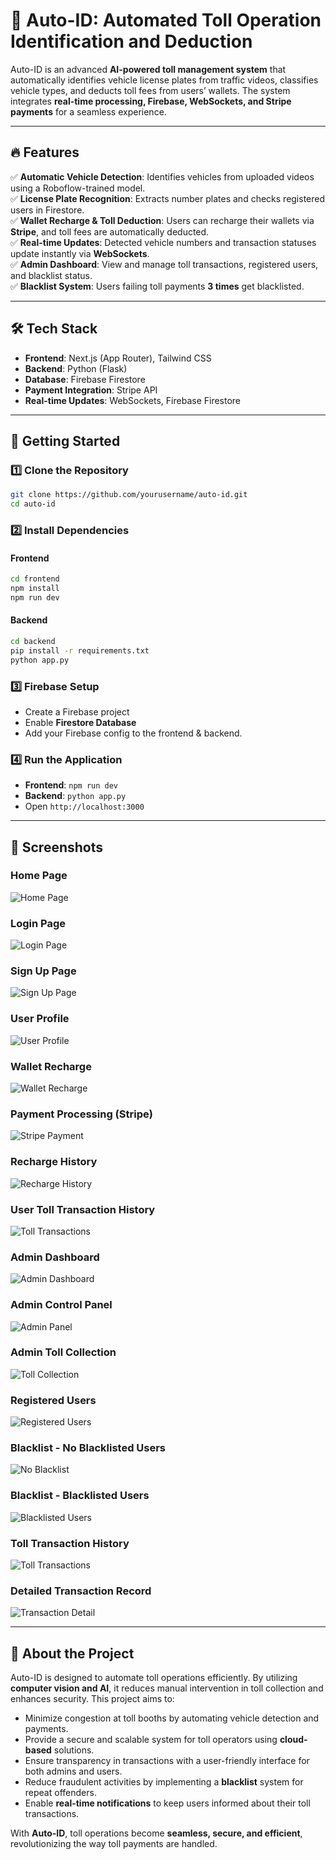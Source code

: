 # 🚗 Auto-ID: Automated Toll Operation Identification and Deduction

Auto-ID is an advanced **AI-powered toll management system** that automatically identifies vehicle license plates from traffic videos, classifies vehicle types, and deducts toll fees from users’ wallets. The system integrates **real-time processing, Firebase, WebSockets, and Stripe payments** for a seamless experience.

---

## 🔥 Features
✅ **Automatic Vehicle Detection**: Identifies vehicles from uploaded videos using a Roboflow-trained model.  
✅ **License Plate Recognition**: Extracts number plates and checks registered users in Firestore.  
✅ **Wallet Recharge & Toll Deduction**: Users can recharge their wallets via **Stripe**, and toll fees are automatically deducted.  
✅ **Real-time Updates**: Detected vehicle numbers and transaction statuses update instantly via **WebSockets**.  
✅ **Admin Dashboard**: View and manage toll transactions, registered users, and blacklist status.  
✅ **Blacklist System**: Users failing toll payments **3 times** get blacklisted.  

---

## 🛠️ Tech Stack
- **Frontend**: Next.js (App Router), Tailwind CSS  
- **Backend**: Python (Flask)  
- **Database**: Firebase Firestore  
- **Payment Integration**: Stripe API  
- **Real-time Updates**: WebSockets, Firebase Firestore  

---

## 🚀 Getting Started

### **1️⃣ Clone the Repository**
```sh
git clone https://github.com/yourusername/auto-id.git
cd auto-id
```

### **2️⃣ Install Dependencies**
#### **Frontend**
```sh
cd frontend
npm install
npm run dev
```
#### **Backend**
```sh
cd backend
pip install -r requirements.txt
python app.py
```

### **3️⃣ Firebase Setup**
- Create a Firebase project  
- Enable **Firestore Database**  
- Add your Firebase config to the frontend & backend.  

### **4️⃣ Run the Application**
- **Frontend**: `npm run dev`  
- **Backend**: `python app.py`  
- Open `http://localhost:3000`  

---

## 📸 Screenshots

### **Home Page**
![Home Page](ui/homepage.png)

### **Login Page**
![Login Page](ui/signuppage.png)

### **Sign Up Page**
![Sign Up Page](ui/regpage.png)

### **User Profile**
![User Profile](ui/userprofile.png)

### **Wallet Recharge**
![Wallet Recharge](ui/rechargepage.png)

### **Payment Processing (Stripe)**
![Stripe Payment](ui/stripepage.png)

### **Recharge History**
![Recharge History](ui/rechargehistory.png)

### **User Toll Transaction History**
![Toll Transactions](ui/transactionpage.png)

### **Admin Dashboard**
![Admin Dashboard](ui/adminhome.png)

### **Admin Control Panel**
![Admin Panel](ui/adminpanel.png)

### **Admin Toll Collection**
![Toll Collection](ui/tollcollection.png)

### **Registered Users**
![Registered Users](ui/registeredusers.png)

### **Blacklist - No Blacklisted Users**
![No Blacklist](ui/noblack.png)

### **Blacklist - Blacklisted Users**
![Blacklisted Users](ui/blacklist.png)

### **Toll Transaction History**
![Toll Transactions](ui/transactionhistory.png)

### **Detailed Transaction Record**
![Transaction Detail](ui/transactiondetail.png)

---

## 📜 About the Project
Auto-ID is designed to automate toll operations efficiently. By utilizing **computer vision and AI**, it reduces manual intervention in toll collection and enhances security. This project aims to:

- Minimize congestion at toll booths by automating vehicle detection and payments.
- Provide a secure and scalable system for toll operators using **cloud-based** solutions.
- Ensure transparency in transactions with a user-friendly interface for both admins and users.
- Reduce fraudulent activities by implementing a **blacklist** system for repeat offenders.
- Enable **real-time notifications** to keep users informed about their toll transactions.

With **Auto-ID**, toll operations become **seamless, secure, and efficient**, revolutionizing the way toll payments are handled.
